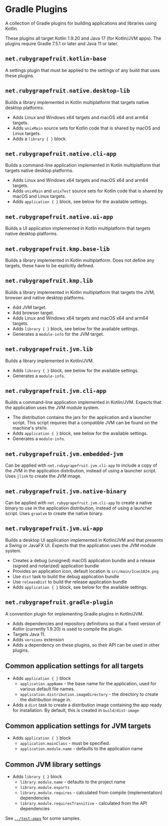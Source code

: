 # Gradle Plugins

A collection of Gradle plugins for building applications and libraries using Kotlin.

These plugins all target Kotlin 1.9.20 and Java 17 (for Kotlin/JVM apps).
The plugins require Gradle 7.5.1 or later and Java 11 or later.

## `net.rubygrapefruit.kotlin-base`

A settings plugin that must be applied to the settings of any build that uses these plugins.

## `net.rubygrapefruit.native.desktop-lib`

Builds a library implemented in Kotlin multiplatform that targets native desktop platforms.

- Adds Linux and Windows x64 targets and macOS x64 and arm64 targets.
- Adds `unixMain` source sets for Kotlin code that is shared by macOS and Linux targets.
- Adds a `library { }` block.

## `net.rubygrapefruit.native.cli-app`

Builds a command-line application implemented in Kotlin multiplatform that targets native desktop platforms.

- Adds Linux and Windows x64 targets and macOS x64 and arm64 targets.
- Adds `unixMain` and `unixTest` source sets for Kotlin code that is shared by macOS and Linux targets.
- Adds `application { }` block, see below for the available settings.

## `net.rubygrapefruit.native.ui-app`

Builds a UI application implemented in Kotlin multiplatform that targets native desktop platforms.

## `net.rubygrapefruit.kmp.base-lib`

Builds a library implemented in Kotlin multiplatform. Does not define any targets, these have to be explicitly 
defined.

## `net.rubygrapefruit.kmp.lib`

Builds a library implemented in Kotlin multiplatform that targets the JVM, browser and native desktop platforms.

- Add JVM target.
- Add browser target.
- Adds Linux and Windows x64 targets and macOS x64 and arm64 targets.
- Adds `library { }` block, see below for the available settings.
- Generates a `module-info` for the JVM target.

## `net.rubygrapefruit.jvm.lib`

Builds a library implemented in Kotlin/JVM.

- Adds `library { }` block, see below for the available settings.
- Generates a `module-info`.

## `net.rubygrapefruit.jvm.cli-app`

Builds a command-line application implemented in Kotlin/JVM.
Expects that the application uses the JVM module system.

- The distribution contains the jars for the application and a launcher script. 
  This script requires that a compatible JVM can be found on the machine's `$PATH`. 
- Adds `application { }` block, see below for the available settings.
- Generates a `module-info`.

## `net.rubygrapefruit.jvm.embedded-jvm`

Can be applied with `net.rubygrapefruit.jvm.cli-app` to include a copy of the JVM in the application distribution,
instead of using a launcher script. Uses `jlink` to create the JVM image.

## `net.rubygrapefruit.jvm.native-binary`

Can be applied with `net.rubygrapefruit.jvm.cli-app` to create a native binary to use in the application distribution,
instead of using a launcher script. Uses `graalvm` to create the native binary.

## `net.rubygrapefruit.jvm.ui-app`

Builds a desktop UI application implemented in Kotlin/JVM and that presents a Swing or JavaFX UI.
Expects that the application uses the JVM module system.

- Creates a debug (unsigned) macOS application bundle and a release (signed and notarized) application bundle
- Provides an application icon, default location is `src/main/Icon1024.png`
- Use `dist` task to build the debug application bundle
- Use `releaseDist` to build the release application bundle
- Adds `application { }` block, see below for the available settings.

## `net.rubygrapefruit.gradle-plugin`

A convention plugin for implementing Gradle plugins in Kotlin/JVM.

- Adds dependencies and repository definitions so that a fixed version of Kotlin (currently 1.9.20) is used to compile the plugin.
- Targets Java 11.
- Adds `versions` extension
- Adds a dependency on these plugins, so their API can be used in other plugins.

## Common application settings for all targets

- Adds `application { }` block
  - `application.appName` - the base name for the application, used for various default file names.
  - `application.distribution.imageDirectory` - the directory to create the distribution image in.
- Adds a `dist` task to create a distribution image containing the app ready for installation.
  By default, this is created in `build/dist-image`

## Common application settings for JVM targets

- Adds `application { }` block
  - `application.mainClass` - must be specified.
  - `application.module.name` - defaults to the application name

## Common JVM library settings

- Adds `library { }` block
  - `library.module.name` - defaults to the project name 
  - `library.module.exports` 
  - `library.module.requires` - calculated from compile (implementation) dependencies 
  - `library.module.requiresTransitive` - calculated from the API dependencies

See [`../test-apps`](../test-apps/) for some samples.
